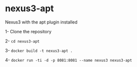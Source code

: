 # nexus3-apt

Nexus3 with the apt plugin installed

1- Clone the repository

2- `cd nexus3-apt`

3- `docker build -t nexus3-apt .`

4- `docker run -ti -d -p 8081:8081 --name nexus3 nexus3-apt`

